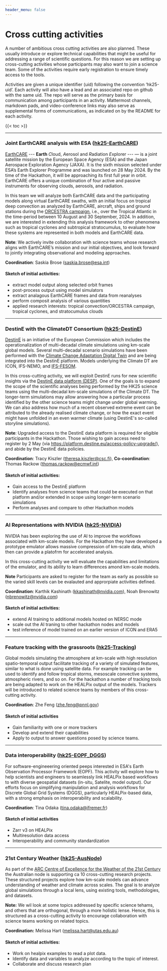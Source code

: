 ```yaml
---
header_menu: false
---
```


# Cross cutting activities

A number of ambitious cross cutting activities are also planned.  These usually introduce or explore technical capabilities that might be useful for addressing a range of scientific questions.  For this reason we are setting up cross-cutting activities whose participants may also want to join a science team. Some of the activities require early registration to ensure timely access to the tools.

Activities are given a unique identifier (uid) following the convention ‘hk25-uid’. Each activity will also have a lead and an associated repo on github with the same uid. The repo will serve as the primary basis for communication among participants in an activity.  Mattermost channels, markdown pads, and video-conference links may also serve as supplemental forms of communications, as indicated on by the README for each activity.

{{< toc >}}

---
### Joint EarthCARE analysis with ESA ([hk25-EarthCARE](https://github.com/digital-earths-global-hackathon/hk25-teams/tree/main/hk25-EarthCARE))

[EarthCARE](https://earth.esa.int/eogateway/missions/earthcare) --- **Earth** *C*loud, *A*erosol and *R*adiation *E*xplorer --- — is a joint satellite mission by the European Space Agency (ESA) and the Japan Aerospace Exploration Agency (JAXA). It is the sixth mission selected under ESA’s Earth Explorer Programme and was launched on 28 May 2024. By the time of the Hackathon, it will be approaching its first full year in orbit. EarthCARE offers a unique combination of four active and passive instruments for observing clouds, aerosols, and radiation.

In this team we will analyze both EarthCARE data and the participating models along virtual EarthCARE swaths, with an initial focus on tropical deep convection as analyzed by EarthCARE, aircraft, ships and ground stations during the [ORCESTRA campaign](http://orcestra-campaign.org/), i.e., over the Tropical Atlantic in the time-period between 10 August and 30 September, 2024. In addition, we are interested in extending this analysis framework to other phenomena such as tropical cyclones and subtropical stratocumulus, to evaluate how these systems are represented in both models and EarthCARE data.

**Note**:   We actively invite collaboration with science teams whose research aligns with EarthCARE’s mission and our initial objectives, and look forward to jointly integrating observational and modeling approaches.

**Coordination**: Saskia Brose (saskia.brose@esa.int)

#### Sketch of initial activities:
* extract model output along selected orbit frames
* post-process output using model simulators
* extract analagous EarthCARE frames and data from reanalyses
* perform composit analysis of various quantities
* applied research interests: tropical convection/ORCESTRA campaign, tropical cyclones, and stratocumulus clouds

---
### DestinE with the ClimateDT Consortium ([hk25-DestinE](https://github.com/digital-earths-global-hackathon/hk25-teams/tree/main/hk25-DestinE))

[DestinE](https://destination-earth.eu) is an initiative of the European Commission which includes the operationalization of multi-decadal climate simulations using km-scale global models. Several multi-decadal scenario simulations have been performed with the [Climate Change Adaptation Digital Twin](https://destine.ecmwf.int/climate-change-adaptation-digital-twin-climate-dt/#What-is-the-Climate-DT) and are being integrated into the DestinE platform. Models underlying the Climate DT are ICON, IFS-NEMO, and [IFS-FESOM](https://github.com/digital-earths-global-hackathon/hk25/blob/main/content/models/ifs.md).

In this cross-cutting activity, we will exploit DestinE runs for new scientific insights via the [DestinE data platform (DESP)](https://platform.destine.eu). One of the goals is to expand the scope of the scientific analyses being performed by the HK25 science teams using the multi-decadal km-scale simulations of the Climate DT. The longer-term simulations may allow answering how a particular process identified by the other science teams might change under global warming. We can also address how much of a recent observed extreme event can be attributed to the already realised climate change, or how the exact event might have unfolded in an even warmer climate (using DestinE's so-called storyline simulations).

**Note**: Upgraded access to the DestinE data platform is required for eligible participants in the Hackathon. Those wishing to gain access need to register by 2 May (via https://platform.destine.eu/access-policy-upgrade/), and abide by the DestinE data policies.

**Coordination**: Tracy Kiszler (theresa.kiszler@csc.fi), **Co-coordination**: Thomas Rackow (thomas.rackow@ecmwf.int)

#### Sketch of initial activities:
* Gain access to the DestinE platform
* Identify analyses from science teams that could be executed on that platform and/or extended in scope using longer-term scenario simulations
* Perform analyses and compare to other Hackathon models

---
### AI Representations with NVIDIA ([hk25-NVIDIA](https://github.com/digital-earths-global-hackathon/hk25-teams/tree/main/hk25-NVIDIA))

NVIDIA has been exploring the use of AI to improve the workflows associated with km-scale models.  For the Hackathon they have developed a prototype emulator allows massive compression of km-scale data, which then can provide a platofrm for accelerated analysis.

In this cross-cutting activity we will evaluate the capabilities and limitations of the emulator, and its ability to learn differences amond km-scale models. 

**Note** Participants are asked to register for the team as early as possible so the varied skill levels can be evalauted and approrpiate activities defined. 

**Coordination**: Karthik Kashinath (kkashinath@nvidia.com), Noah Brenowitz (nbrenowitz@nvidia.com)

#### Sketch of initial activities:
* extend AI training to additional models hosted on NERSC mode
* scale out the AI traning to other hackathon nodes and models
* test inference of model trained on an earlier version of ICON and ERA5

---
### Feature tracking with the grassroots ([hk25-Tracking](https://github.com/digital-earths-global-hackathon/hk25-teams/tree/main/hk25-Tracking))

Global models simulating the atmosphere at km-scale with high resolution spatio-temporal output facilitate tracking of a variety of simulated features, similar to what is done using satellite data.  For example tracking can be used to identify and follow tropical storms, mesoscale convective systems, atmospheric rivers, and so on.  For the hackathon a number of tracking tools are being adapted to work on the HEALPix output of the models.  Trackers will be introduced to related science teams by members of this cross-cutting activity.

**Coordination**: Zhe Feng (zhe.feng@pnnl.gov)

#### Sketch of initial activities
- Gain familiarity with one or more trackers
- Develop and extend their capabilities
- Apply to output to answer questions posed by science teams.

---

### Data interoperability ([hk25-EOPF_DGGS](https://github.com/digital-earths-global-hackathon/hk25-teams/tree/main/hk25-EOPF_DGGS))

For software-engineeering oriented peeps interested in ESA's Earth Observation Processor Framework (EOPF).  This activity will explore how to help scientists and engineers to seamlessly link HEALPix based workflows to with diverse geospatial datasets (in-situ, Satelite, model output). Our efforts focus on simplifying manipulation and analysis workflows for Discrete Global Grid Systems (DGGS), particularly HEALPix-based data, with a strong emphasis on interoperability and scalability.

**Coordination**: Tina Odaka (tina.odaka@ifremer.fr)

#### Sketch of initial activities
- Zarr v3 on HEALPix
- Multiresolution data access
- Interoperability and community standardization

---

### 21st Century Weather ([hk25-AusNode](https://github.com/digital-earths-global-hackathon/hk25-teams/tree/main/hk25-AusNode))

As part of the [ARC Centre of Excellence for the Weather of the 21st Century](https://21centuryweather.org.au) the Australian node is supporting ca 10 cross-cutting research projects. These structured projects explore how km-scale models can advance understanding of weather and climate across scales.  The goal is to analyze global simulations through a local lens, using existing tools, methodologies, and datasets. 

**Note:** We wil look at some topics addressed by specific science tehams, and others that are orthogonal, through a more holistic lense.  Hence, this is structured as a cross-cutting activity to encourage collaboration with science teams working on related topics.

**Coordination:** Melissa Hart (melissa.hart@utas.edu.au)

#### Sketch of initial activities:

* Work on healpix examples to read a plot data.
* Identify data and variables to analyze according to the topic of interest. 
* Collaborate and discuss research plan
